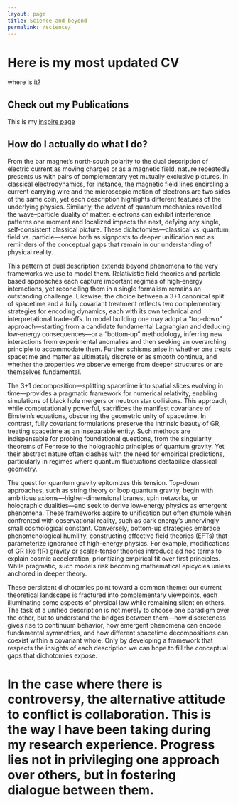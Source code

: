 ```yaml
---
layout: page
title: Science and beyond
permalink: /science/
---
```


# Here is my most updated CV

where is it?

## Check out my Publications
This is my [inspire page](https://inspirehep.net/authors/2057967) 
## How do I actually do what I do?
From the bar magnet’s north‐south polarity to the dual description of electric current as moving charges or as a magnetic field, nature repeatedly presents us with pairs of complementary yet mutually exclusive pictures. In classical electrodynamics, for instance, the magnetic field lines encircling a current‐carrying wire and the microscopic motion of electrons are two sides of the same coin, yet each description highlights different features of the underlying physics. Similarly, the advent of quantum mechanics revealed the wave–particle duality of matter: electrons can exhibit interference patterns one moment and localized impacts the next, defying any single, self‐consistent classical picture. These dichotomies—classical vs. quantum, field vs. particle—serve both as signposts to deeper unification and as reminders of the conceptual gaps that remain in our understanding of physical reality.

This pattern of dual description extends beyond phenomena to the very frameworks we use to model them. Relativistic field theories and particle‐based approaches each capture important regimes of high‐energy interactions, yet reconciling them in a single formalism remains an outstanding challenge. Likewise, the choice between a 3+1 canonical split of spacetime and a fully covariant treatment reflects two complementary strategies for encoding dynamics, each with its own technical and interpretational trade‐offs. In model building one may adopt a “top‐down” approach—starting from a candidate fundamental Lagrangian and deducing low‐energy consequences—or a “bottom‐up” methodology, inferring new interactions from experimental anomalies and then seeking an overarching principle to accommodate them. Further schisms arise in whether one treats spacetime and matter as ultimately discrete or as smooth continua, and whether the properties we observe emerge from deeper structures or are themselves fundamental.

The 3+1 decomposition—splitting spacetime into spatial slices evolving in time—provides a pragmatic framework for numerical relativity, enabling simulations of black hole mergers or neutron star collisions. This approach, while computationally powerful, sacrifices the manifest covariance of Einstein’s equations, obscuring the geometric unity of spacetime. In contrast, fully covariant formulations preserve the intrinsic beauty of GR, treating spacetime as an inseparable entity. Such methods are indispensable for probing foundational questions, from the singularity theorems of Penrose to the holographic principles of quantum gravity. Yet their abstract nature often clashes with the need for empirical predictions, particularly in regimes where quantum fluctuations destabilize classical geometry.

The quest for quantum gravity epitomizes this tension. Top-down approaches, such as string theory or loop quantum gravity, begin with ambitious axioms—higher-dimensional branes, spin networks, or holographic dualities—and seek to derive low-energy physics as emergent phenomena. These frameworks aspire to unification but often stumble when confronted with observational reality, such as dark energy’s unnervingly small cosmological constant. Conversely, bottom-up strategies embrace phenomenological humility, constructing effective field theories (EFTs) that parameterize ignorance of high-energy physics. For example, modifications of GR like f(R) gravity or scalar-tensor theories introduce ad hoc terms to explain cosmic acceleration, prioritizing empirical fit over first principles. While pragmatic, such models risk becoming mathematical epicycles unless anchored in deeper theory.

These persistent dichotomies point toward a common theme: our current theoretical landscape is fractured into complementary viewpoints, each illuminating some aspects of physical law while remaining silent on others. The task of a unified description is not merely to choose one paradigm over the other, but to understand the bridges between them—how discreteness gives rise to continuum behavior, how emergent phenomena can encode fundamental symmetries, and how different spacetime decompositions can coexist within a covariant whole. Only by developing a framework that respects the insights of each description we can hope to fill the conceptual gaps that dichotomies expose.


# In the case where there is controversy, the alternative attitude to conflict is collaboration. This is the way I have been taking during my research experience. Progress lies not in privileging one approach over others, but in fostering dialogue between them.

